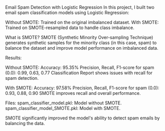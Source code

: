Email Spam Detection with Logistic Regression
In this project, I built two email spam classification models using Logistic Regression:

Without SMOTE: Trained on the original imbalanced dataset.
With SMOTE: Trained on SMOTE-resampled data to handle class imbalance.

What is SMOTE?
SMOTE (Synthetic Minority Over-sampling Technique) generates synthetic samples for the minority class (in this case, spam) to balance the dataset and improve model performance on imbalanced data.

Results:

Without SMOTE:
Accuracy: 95.35%
Precision, Recall, F1-score for spam (0.0): 0.99, 0.63, 0.77
Classification Report shows issues with recall for spam detection.

With SMOTE:
Accuracy: 97.58%
Precision, Recall, F1-score for spam (0.0): 0.93, 0.88, 0.90
SMOTE improves recall and overall performance.

Files:
spam_classifier_model.pkl: Model without SMOTE.
spam_classifier_model_SMOTE.pkl: Model with SMOTE.

SMOTE significantly improved the model's ability to detect spam emails by balancing the data.

